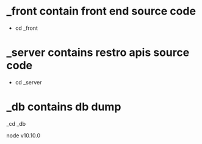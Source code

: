 # _front contain front end source code
- cd _front

# _server contains restro apis source code
- cd _server

# _db contains db dump
_cd _db


node v10.10.0